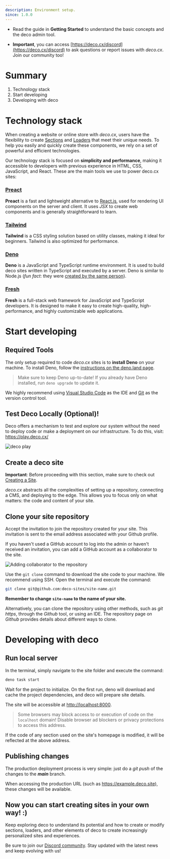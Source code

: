 ```yaml
---
description: Environment setup.
since: 1.0.0
---
```


- Read the guide in **Getting Started** to understand the basic concepts and the deco admin tool.

- **Important**, you can access [https://deco.cx/discord](https://deco.cx/discord) to ask questions or report issues with _deco.cx_. Join our community too!

# Summary

1. Technology stack
2. Start developing
3. Developing with deco

# Technology stack

When creating a website or online store with _deco.cx_, users have the flexibility to create [Sections](/docs/en/concepts/section) and [Loaders](/docs/en/concepts/loader) that meet their unique needs. To help you easily and quickly create these components, we rely on a set of powerful and efficient technologies.

Our technology stack is focused on **simplicity and performance**, making it accessible to developers with previous experience in HTML, CSS, JavaScript, and React. These are the main tools we use to power deco.cx sites:

### [Preact](https://preactjs.com/)

**Preact** is a fast and lightweight alternative to [React.js](https://reactjs.org/), used for rendering UI components on the server and client. It uses _JSX_ to create web components and is generally straightforward to learn.

### [Tailwind](https://tailwindcss.com)

**Tailwind** is a CSS styling solution based on utility classes, making it ideal for beginners. Tailwind is also optimized for performance.

### [Deno](https://deno.com/deploy)

**Deno** is a JavaScript and TypeScript runtime environment. It is used to build deco sites written in TypeScript and executed by a server. Deno is similar to Node.js (_fun fact_: they were [created by the same person](https://www.youtube.com/watch?v=M3BM9TB-8yA)).

### [Fresh](https://fresh.deno.dev)

**Fresh** is a full-stack web framework for JavaScript and TypeScript developers. It is designed to make it easy to create high-quality, high-performance, and highly customizable web applications.

# Start developing

## Required Tools

The only setup required to code _deco.cx_ sites is to **install Deno** on your machine. To install Deno, follow the [instructions on the deno.land page](https://deno.land/manual/getting_started/installation).

> Make sure to keep Deno up-to-date! If you already have Deno installed, run `deno upgrade` to update it.

We highly recommend using [Visual Studio Code](https://code.visualstudio.com/download) as the IDE and [Git](https://github.com/git-guides/install-git) as the version control tool.

## Test Deco Locally (Optional)!

Deco offers a mechanism to test and explore our system without the need to deploy code or make a deployment on our infrastructure. To do this, visit: https://play.deco.cx/

![deco play](https://github.com/deco-cx/apps/assets/882438/e52c7727-b1c2-44cc-b709-10adba203341)

## Create a deco site

**Important**: Before proceeding with this section, make sure to check out [Creating a Site](/docs/en/getting-started/creating-a-site).

_deco.cx_ abstracts all the complexities of setting up a repository, connecting a CMS, and deploying to the edge. This allows you to focus only on what matters: the code and content of your site.

## Clone your site repository

Accept the invitation to join the repository created for your site. This invitation is sent to the email address associated with your Github profile.

If you haven't used a GitHub account to log into the admin or haven't received an invitation, you can add a GitHub account as a collaborator to the site.

![Adding collaborator to the repository](https://github.com/deco-cx/apps/assets/882438/0cdcc7a7-90fd-4cbe-9eea-0ca68ee533d9)

Use the `git clone` command to download the site code to your machine. We recommend using SSH. Open the terminal and execute the command:

```bash
git clone git@github.com:deco-sites/site-name.git
```

**Remember to change `site-name` to the name of your site.**

Alternatively, you can clone the repository using other methods, such as _git https_, through the _Github_ tool, or using an IDE. The repository page on _Github_ provides details about different ways to clone.

# Developing with deco

## Run local server

In the terminal, simply navigate to the site folder and execute the command:

```bash
deno task start

```

Wait for the project to initialize. On the first run, deno will download and cache the project dependencies, and deco will prepare site details.

The site will be accessible at <http://localhost:8000>.

> Some browsers may block access to or execution of code on the `localhost` domain! Disable browser ad blockers or privacy protections to access this address.

If the code of any section used on the site's homepage is modified, it will be reflected at the above address.

## Publishing changes

The production deployment process is very simple: just do a _git push_ of the changes to the _**main**_ branch.

When accessing the production URL (such as <https://example.deco.site>), these changes will be available.

## Now you can start creating sites in your own way! :)

Keep exploring deco to understand its potential and how to create or modify sections, loaders, and other elements of deco to create increasingly personalized sites and experiences.

Be sure to join our [Discord community](https://deco.cx/discord). Stay updated with the latest news and keep evolving with us!